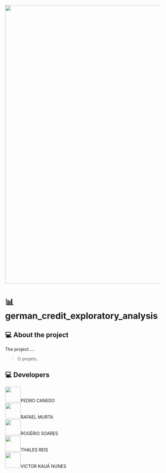 <div align="center">
    <img src="https://ada-strapi-production.s3.sa-east-1.amazonaws.com/Thumb_Meta_20_f25502065b.png" width="900" align="middle">
</div>

# 📊 german_credit_exploratory_analysis


## 💻 About the project
The project.....

>O projeto..

## 💻 Developers
<a href="https://github.com/"><img  src="https://img.shields.io/badge/github-%23100000.svg?&style=for-the-badge&logo=github&logoColor=white&link=mailto:https://github.com/" width="50"></a>PEDRO CANEDO</br>
<a href="https://github.com/RLMurta"><img  src="https://img.shields.io/badge/github-%23100000.svg?&style=for-the-badge&logo=github&logoColor=white&link=mailto:https://github.com/RLMurta" width="50"></a>RAFAEL MURTA</br>
<a href="https://github.com/"><img  src="https://img.shields.io/badge/github-%23100000.svg?&style=for-the-badge&logo=github&logoColor=white&link=mailto:https://github.com/" width="50"></a>ROGÉRIO SOARES</br>
<a href="https://github.com/"><img  src="https://img.shields.io/badge/github-%23100000.svg?&style=for-the-badge&logo=github&logoColor=white&link=mailto:https://github.com/" width="50"></a>THALES REIS</br>
<a href="https://github.com/victor-kaua"><img  src="https://img.shields.io/badge/github-%23100000.svg?&style=for-the-badge&logo=github&logoColor=white&link=mailto:https://github.com/victor-kaua" width="50"></a>VICTOR KAUÃ NUNES</br>









